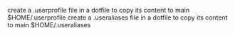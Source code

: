 create a .userprofile file in a dotfile to copy its content to main $HOME/.userprofile
create a .useraliases file in a dotfile to copy its content to main $HOME/.useraliases
